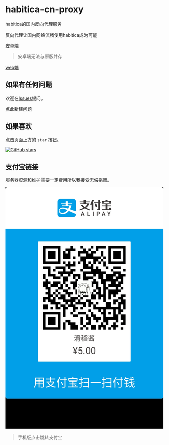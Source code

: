 # habitica-cn-proxy
habitica的国内反向代理服务

反向代理让国内网络流畅使用habitica成为可能

[安卓端](https://github.com/EYHN/habitica-cn-proxy/releases)

> 安卓端无法与原版并存

[web端](https://habitica.huaji8.top)

## 如果有任何问题

欢迎在[Issues](https://github.com/EYHN/habitica-cn-proxy/issues)提问。

[点此新建问题](https://github.com/EYHN/habitica-cn-proxy/issues/new)

## 如果喜欢

点击页面上方的 `star` 按钮。

[![GitHub stars](https://img.shields.io/github/stars/EYHN/habitica-cn-proxy.svg?style=social&label=Star)](#)

## 支付宝链接

服务器资源和维护需要一定费用所以我接受无偿捐赠。

<a href="https://qr.alipay.com/FKX01755SSMQIZE6U7YZ13"><img alt="捐赠二维码" src="https://github.com/EYHN/habitica-cn-proxy/blob/master/%E6%8D%90%E8%B5%A0%E4%BA%8C%E7%BB%B4%E7%A0%81.jpg?raw=true" width="500px" /></a>

> 手机版点击跳转支付宝
